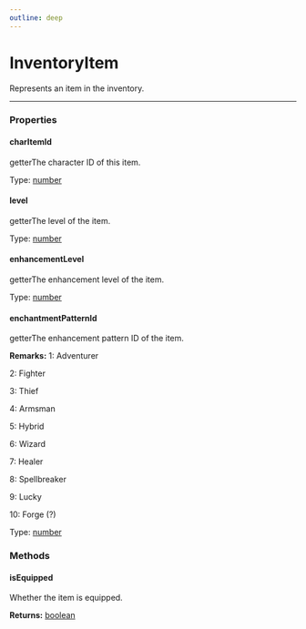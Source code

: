 ```yaml
---
outline: deep
---
```


# InventoryItem

Represents an item in the inventory.

---

### Properties

#### charItemId

​<Badge type="info">getter</Badge>The character ID of this item.

Type: [number](https://developer.mozilla.org/en-US/docs/Web/JavaScript/Reference/Global_Objects/Number)

#### level

​<Badge type="info">getter</Badge>The level of the item.

Type: [number](https://developer.mozilla.org/en-US/docs/Web/JavaScript/Reference/Global_Objects/Number)

#### enhancementLevel

​<Badge type="info">getter</Badge>The enhancement level of the item.

Type: [number](https://developer.mozilla.org/en-US/docs/Web/JavaScript/Reference/Global_Objects/Number)

#### enchantmentPatternId

​<Badge type="info">getter</Badge>The enhancement pattern ID of the item.

**Remarks:** 1: Adventurer

2: Fighter

3: Thief

4: Armsman

5: Hybrid

6: Wizard

7: Healer

8: Spellbreaker

9: Lucky

10: Forge (?)

Type: [number](https://developer.mozilla.org/en-US/docs/Web/JavaScript/Reference/Global_Objects/Number)

### Methods

#### isEquipped

Whether the item is equipped.

**Returns:** [boolean](https://developer.mozilla.org/en-US/docs/Web/JavaScript/Reference/Global_Objects/Boolean)


